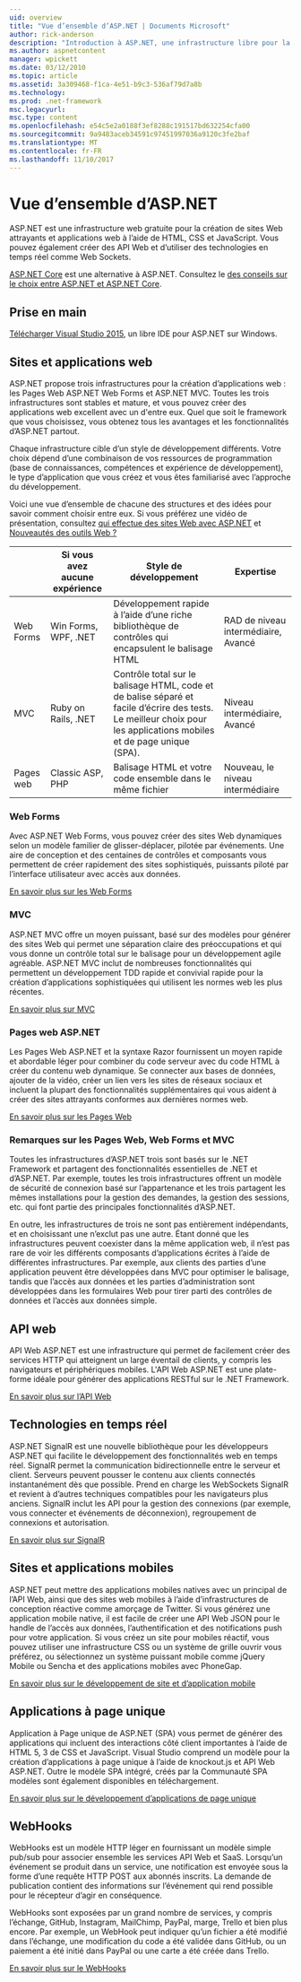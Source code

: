 ```yaml
---
uid: overview
title: "Vue d’ensemble d’ASP.NET | Documents Microsoft"
author: rick-anderson
description: "Introduction à ASP.NET, une infrastructure libre pour la création de sites Web, les applications web et les API web."
ms.author: aspnetcontent
manager: wpickett
ms.date: 03/12/2010
ms.topic: article
ms.assetid: 3a309468-f1ca-4e51-b9c3-536af79d7a8b
ms.technology: 
ms.prod: .net-framework
msc.legacyurl: 
msc.type: content
ms.openlocfilehash: e54c5e2a0188f3ef8288c191517bd632254cfa00
ms.sourcegitcommit: 9a9483aceb34591c97451997036a9120c3fe2baf
ms.translationtype: MT
ms.contentlocale: fr-FR
ms.lasthandoff: 11/10/2017
---
```

# <a name="aspnet-overview"></a>Vue d’ensemble d’ASP.NET

ASP.NET est une infrastructure web gratuite pour la création de sites Web attrayants et applications web à l’aide de HTML, CSS et JavaScript. Vous pouvez également créer des API Web et d’utiliser des technologies en temps réel comme Web Sockets.

[ASP.NET Core](https://docs.microsoft.com/aspnet/core/) est une alternative à ASP.NET.  Consultez le [des conseils sur le choix entre ASP.NET et ASP.NET Core](https://docs.microsoft.com/aspnet/core/choose-aspnet-framework).

## <a name="get-started"></a>Prise en main

[Télécharger Visual Studio 2015](https://go.microsoft.com/fwlink/?LinkId=826064), un libre IDE pour ASP.NET sur Windows.

## <a name="websites-and-web-applications"></a>Sites et applications web

 ASP.NET propose trois infrastructures pour la création d’applications web : les Pages Web ASP.NET Web Forms et ASP.NET MVC. Toutes les trois infrastructures sont stables et mature, et vous pouvez créer des applications web excellent avec un d'entre eux. Quel que soit le framework que vous choisissez, vous obtenez tous les avantages et les fonctionnalités d’ASP.NET partout.

Chaque infrastructure cible d’un style de développement différents. Votre choix dépend d’une combinaison de vos ressources de programmation (base de connaissances, compétences et expérience de développement), le type d’application que vous créez et vous êtes familiarisé avec l’approche du développement.

Voici une vue d’ensemble de chacune des structures et des idées pour savoir comment choisir entre eux. Si vous préférez une vidéo de présentation, consultez [qui effectue des sites Web avec ASP.NET](https://channel9.msdn.com/Blogs/ASP-NET-Site-Videos/Making-Websites-with-ASPNET) et [Nouveautés des outils Web ?](https://channel9.msdn.com/Blogs/ASP-NET-Site-Videos/what-is-web-tools)

|   | Si vous avez aucune expérience | Style de développement | Expertise | 
|-----------|----------------------|-----------------------------------------------------|----------------|
| Web Forms | Win Forms, WPF, .NET | Développement rapide à l’aide d’une riche bibliothèque de contrôles qui encapsulent le balisage HTML | RAD de niveau intermédiaire, Avancé |
| MVC       | Ruby on Rails, .NET  | Contrôle total sur le balisage HTML, code et de balise séparé et facile d’écrire des tests. Le meilleur choix pour les applications mobiles et de page unique (SPA). | Niveau intermédiaire, Avancé |
| Pages web  | Classic ASP, PHP     | Balisage HTML et votre code ensemble dans le même fichier | Nouveau, le niveau intermédiaire |

### <a name="web-forms"></a>Web Forms

Avec ASP.NET Web Forms, vous pouvez créer des sites Web dynamiques selon un modèle familier de glisser-déplacer, pilotée par événements. Une aire de conception et des centaines de contrôles et composants vous permettent de créer rapidement des sites sophistiqués, puissants piloté par l’interface utilisateur avec accès aux données. 

[En savoir plus sur les Web Forms](web-forms/index.md)

### <a name="mvc"></a>MVC

ASP.NET MVC offre un moyen puissant, basé sur des modèles pour générer des sites Web qui permet une séparation claire des préoccupations et qui vous donne un contrôle total sur le balisage pour un développement agile agréable. ASP.NET MVC inclut de nombreuses fonctionnalités qui permettent un développement TDD rapide et convivial rapide pour la création d’applications sophistiquées qui utilisent les normes web les plus récentes. 

[En savoir plus sur MVC](mvc/index.md)

### <a name="aspnet-web-pages"></a>Pages web ASP.NET

Les Pages Web ASP.NET et la syntaxe Razor fournissent un moyen rapide et abordable léger pour combiner du code serveur avec du code HTML à créer du contenu web dynamique. Se connecter aux bases de données, ajouter de la vidéo, créer un lien vers les sites de réseaux sociaux et incluent la plupart des fonctionnalités supplémentaires qui vous aident à créer des sites attrayants conformes aux dernières normes web.

[En savoir plus sur les Pages Web](web-pages/index.md)

### <a name="notes-about-web-forms-mvc-and-web-pages"></a>Remarques sur les Pages Web, Web Forms et MVC

Toutes les infrastructures d’ASP.NET trois sont basés sur le .NET Framework et partagent des fonctionnalités essentielles de .NET et d’ASP.NET. Par exemple, toutes les trois infrastructures offrent un modèle de sécurité de connexion basé sur l’appartenance et les trois partagent les mêmes installations pour la gestion des demandes, la gestion des sessions, etc. qui font partie des principales fonctionnalités d’ASP.NET.

En outre, les infrastructures de trois ne sont pas entièrement indépendants, et en choisissant une n’exclut pas une autre. Étant donné que les infrastructures peuvent coexister dans la même application web, il n’est pas rare de voir les différents composants d’applications écrites à l’aide de différentes infrastructures. Par exemple, aux clients des parties d’une application peuvent être développées dans MVC pour optimiser le balisage, tandis que l’accès aux données et les parties d’administration sont développées dans les formulaires Web pour tirer parti des contrôles de données et l’accès aux données simple.

## <a name="web-apis"></a>API web

API Web ASP.NET est une infrastructure qui permet de facilement créer des services HTTP qui atteignent un large éventail de clients, y compris les navigateurs et périphériques mobiles. L'API Web ASP.NET est une plate-forme idéale pour générer des applications RESTful sur le .NET Framework.

[En savoir plus sur l’API Web](web-api/index.md)

<!-- Put first under Web API TOC:  Watch video (9 minutes) https://channel9.msdn.com/Blogs/ASP-NET-Site-Videos/services-and-aspnet -->

## <a name="real-time-technologies"></a>Technologies en temps réel

ASP.NET SignalR est une nouvelle bibliothèque pour les développeurs ASP.NET qui facilite le développement des fonctionnalités web en temps réel. SignalR permet la communication bidirectionnelle entre le serveur et client. Serveurs peuvent pousser le contenu aux clients connectés instantanément dès que possible. Prend en charge les WebSockets SignalR et revient à d’autres techniques compatibles pour les navigateurs plus anciens. SignalR inclut les API pour la gestion des connexions (par exemple, vous connecter et événements de déconnexion), regroupement de connexions et autorisation.

[En savoir plus sur SignalR](signalr/index.md)

<!-- Put first under SignalR TOC:  Watch video (6 minutes) https://channel9.msdn.com/Blogs/ASP-NET-Site-Videos/signalr-and-the-real-time-web -->

## <a name="mobile-apps-and-sites"></a>Sites et applications mobiles 

ASP.NET peut mettre des applications mobiles natives avec un principal de l’API Web, ainsi que des sites web mobiles à l’aide d’infrastructures de conception réactive comme amorçage de Twitter. Si vous générez une application mobile native, il est facile de créer une API Web JSON pour le handle de l’accès aux données, l’authentification et des notifications push pour votre application. Si vous créez un site pour mobiles réactif, vous pouvez utiliser une infrastructure CSS ou un système de grille ouvrir vous préférez, ou sélectionnez un système puissant mobile comme jQuery Mobile ou Sencha et des applications mobiles avec PhoneGap.

[En savoir plus sur le développement de site et d’application mobile](mobile/index.md)

<!-- Put first under mobile TOC:  Watch video (11 minutes) https://channel9.msdn.com/Blogs/ASP-NET-Site-Videos/aspnet-and-mobile -->

## <a name="single-page-applications"></a>Applications à page unique 

Application à Page unique de ASP.NET (SPA) vous permet de générer des applications qui incluent des interactions côté client importantes à l’aide de HTML 5, 3 de CSS et JavaScript. Visual Studio comprend un modèle pour la création d’applications à page unique à l’aide de knockout.js et API Web ASP.NET. Outre le modèle SPA intégré, créés par la Communauté SPA modèles sont également disponibles en téléchargement.

[En savoir plus sur le développement d’applications de page unique](single-page-application/index.md)

## <a name="webhooks"></a>WebHooks

WebHooks est un modèle HTTP léger en fournissant un modèle simple pub/sub pour associer ensemble les services API Web et SaaS. Lorsqu’un événement se produit dans un service, une notification est envoyée sous la forme d’une requête HTTP POST aux abonnés inscrits. La demande de publication contient des informations sur l’événement qui rend possible pour le récepteur d’agir en conséquence.

WebHooks sont exposées par un grand nombre de services, y compris l’échange, GitHub, Instagram, MailChimp, PayPal, marge, Trello et bien plus encore. Par exemple, un WebHook peut indiquer qu’un fichier a été modifié dans l’échange, une modification du code a été validée dans GitHub, ou un paiement a été initié dans PayPal ou une carte a été créée dans Trello.

[En savoir plus sur le WebHooks](webhooks/index.md)





<!--
Create Deployment TOC based on https://www.asp.net/aspnet/overview/deployment
Copy deployment content map to MVC, WebForms, Web Pages, Web API sections.
Copy Web Deployment in Enterprise from WebForms to MVC
Move under ASP.NET Best practices
    What not to do in ASP.NET, and what to do instead https://review.docs.microsoft.com/en-us/aspnet/aspnet/overview/web-development-best-practices/what-not-to-do-in-aspnet-and-what-to-do-instead
    Async and await https://channel9.msdn.com/Blogs/ASP-NET-Site-Videos/async-and-await
    Building Real World Cloud Apps with Azure https://review.docs.microsoft.com/en-us/aspnet/aspnet/overview/developing-apps-with-windows-azure/building-real-world-cloud-apps-with-windows-azure/introduction
    Hands on Lab: Maintainable Azure Websites: Managing Change and Scale https://review.docs.microsoft.com/en-us/aspnet/aspnet/overview/developing-apps-with-windows-azure/maintainable-azure-websites-managing-change-and-scale

-->
